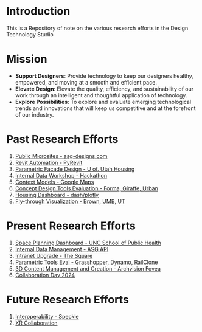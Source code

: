 # Introduction
This is a Repository of note on the various research efforts in the Design Technology Studio

# Mission

-	**Support Designers**: Provide technology to keep our designers healthy, empowered, and moving at a smooth and efficient pace.
-	**Elevate Design**: Elevate the quality, efficiency, and sustainability of our work through an intelligent and thoughtful application of technology.
-	**Explore Possibilities**: To explore and evaluate emerging technological trends and innovations that will keep us competitive and at the forefront of our industry.

# Past Research Efforts
1. [Public Microsites - asg-designs.com](/Entries/24-00-01-Microsites.md)
1. [Revit Automation - PyRevit](/Entries/24-00-02-RevitAutomations.md)
1. [Parametric Facade Design - U of. Utah Housing](/Entries/24-00-03-ParametricDesign.md)
1. [Internal Data Workshop - Hackathon](/Entries/24-00-04-DataWorkshop.md)
1. [Context Models - Google Maps](/Entries/24-00-05-ContextModels.md)
1. [Concept Design Tools Evaluation - Forma, Giraffe, Urban](/Entries/24-00-06-ConceptDesignEval.md)
1. [Housing Dashboard - dash/plotly](/Entries/24-00-07-HousingDashboard.md)
1. [Fly-through Visualization - Brown, UMB, UT](/Entries/24-00-08-AerialVisualizations.md)

# Present Research Efforts
1. [Space Planning Dashboard - UNC School of Public Health](/Entries/24-00-09-SpacePlanningDashboard.md)
1. [Internal Data Management - ASG API](/Entries/24-00-10-DataAPI.md)
1. [Intranet Upgrade - The Square](/Entries/24-00-11-IntranetUpgrade.md)
1. [Parametric Tools Eval - Grasshopper, Dynamo, RailClone](/Entries/24-00-12-ParametricToolsEval.md)
1. [3D Content Management and Creation - Archvision Fovea](/Entries/24-00-13-ContentManagmentEval.md)
1. [Collaboration Day 2024](/Entries/24-09-09-CollaborationDay.md)

# Future Research Efforts
1. [Interoperability - Speckle](/Entries/24-00-14-Interoperability.md)
1. [XR Collaboration](/Entries/24-00-15-XRCollaboration.md)
